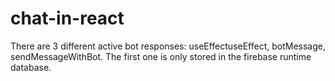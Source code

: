 # chat-in-react

There are 3 different active bot responses: useEffectuseEffect, botMessage, sendMessageWithBot. The first one is only stored in the firebase runtime database.
